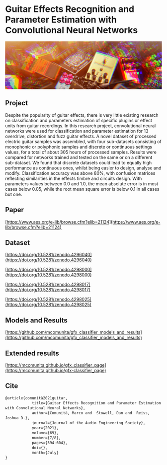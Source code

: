 # **Guitar Effects Recognition and Parameter Estimation with Convolutional Neural Networks**

![](img/pedals.jpg)

## **Project**

Despite the popularity of guitar effects, there is very little existing research on classification and parameters  estimation  of specific  plugins  or  effect  units  from  guitar  recordings.   In this research project, convolutional neural networks were used for classification and parameter estimation for 13 overdrive, distortion and fuzz guitar effects. A novel dataset of processed electric guitar samples was assembled, with four sub-datasets consisting of monophonic or polyphonic samples and discrete or continuous settings values, for a total of about 305 hours of processed samples.  Results were compared for networks trained and tested on the same or on a different sub-dataset. We found that discrete datasets could lead to equally high performance as continuous ones, whilst being easier to design, analyse and modify. Classification accuracy was above 80%, with confusion matrices reflecting similarities in the effects timbre and circuits design. With parameters values between 0.0 and 1.0, the mean absolute error is in most cases below 0.05, while the root mean square error is below 0.1 in all cases but one.

## **Paper**
[https://www.aes.org/e-lib/browse.cfm?elib=21124](https://www.aes.org/e-lib/browse.cfm?elib=21124)

## **Dataset**
[https://doi.org/10.5281/zenodo.4296040](https://doi.org/10.5281/zenodo.4296040)

[https://doi.org/10.5281/zenodo.4298000](https://doi.org/10.5281/zenodo.4298000)

[https://doi.org/10.5281/zenodo.4298017](https://doi.org/10.5281/zenodo.4298017)

[https://doi.org/10.5281/zenodo.4298025](https://doi.org/10.5281/zenodo.4298025)


## **Models and Results**

[https://github.com/mcomunita/gfx_classifier_models_and_results](https://github.com/mcomunita/gfx_classifier_models_and_results)

## **Extended results**
[https://mcomunita.github.io/gfx_classifier_page](https://mcomunita.github.io/gfx-classifier_page)

## **Cite**
```
@article{comunità2021guitar,
            title={Guitar Effects Recognition and Parameter Estimation with Convolutional Neural Networks},
            author={Comunità, Marco and  Stowell, Dan and  Reiss, Joshua D.},
            journal={Journal of the Audio Engineering Society},
            year={2021},
            volume={69},
            number={7/8},
            pages={594-604},
            doi={}, 
            month={July}
}
```
